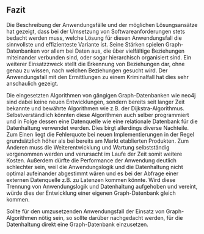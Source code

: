## Fazit 
Die Beschreibung der Anwendungsfälle und der möglichen Lösungsansätze hat gezeigt, dass bei der Umsetzung von Softwareanforderungen stets bedacht werden muss, welche Lösung für diesen Anwendungsfall die sinnvollste und effizienteste Variante ist. Seine Stärken spielen Graph-Datenbanken vor allem bei Daten aus, die über vielfältige Beziehungen miteinander verbunden sind, oder sogar hierarchisch organisiert sind. Ein weiterer Einsatzzweck stellt die Erkennung von Beziehungen dar, ohne genau zu wissen, nach welchen Beziehungen gesucht wird. Der Anwendungsfall mit den Ermittlungen zu einem Kriminalfall hat dies sehr anschaulich gezeigt.

Die eingesetzten Algorithmen von gängigen Graph-Datenbanken wie neo4j sind dabei keine neuen Entwicklungen, sondern bereits seit langer Zeit bekannte und bewährte Algorithmen wie z.B. der Dijkstra-Algorithmus. Selbstverständlich könnten diese Algorithmen auch selber programmiert und in Folge dessen eine Datenquelle wie eine relationale Datenbank für die Datenhaltung verwendet werden. Dies birgt allerdings diverse Nachteile. Zum Einen liegt die Fehlerquote bei neuen Implementierungen in der Regel grundsätzlich höher als bei bereits am Markt etablierten Produkten. Zum Anderen muss die Weiterentwicklung und Wartung selbstständig vorgenommen werden und verursacht im Laufe der Zeit somit weitere Kosten. Außerdem dürfte die Performance der Anwendung deutlich schlechter sein, weil die Anwendungslogik und die Datenhaltung nicht optimal aufeinander abgestimmt wären und es bei der Abfrage einer externen Datenquelle z.B. zu Latenzen kommen könnte. Wird diese Trennung von Anwendungslogik und Datenhaltung aufgehoben und vereint, würde dies der Entwicklung einer eigenen Graph-Datenbank gleich kommen. 

Sollte für den umzusetzenden Anwendungsfall der Einsatz von Graph-Algorithmen nötig sein, so sollte darüber nachgedacht werden, für die Datenhaltung direkt eine Graph-Datenbank einzusetzen.


